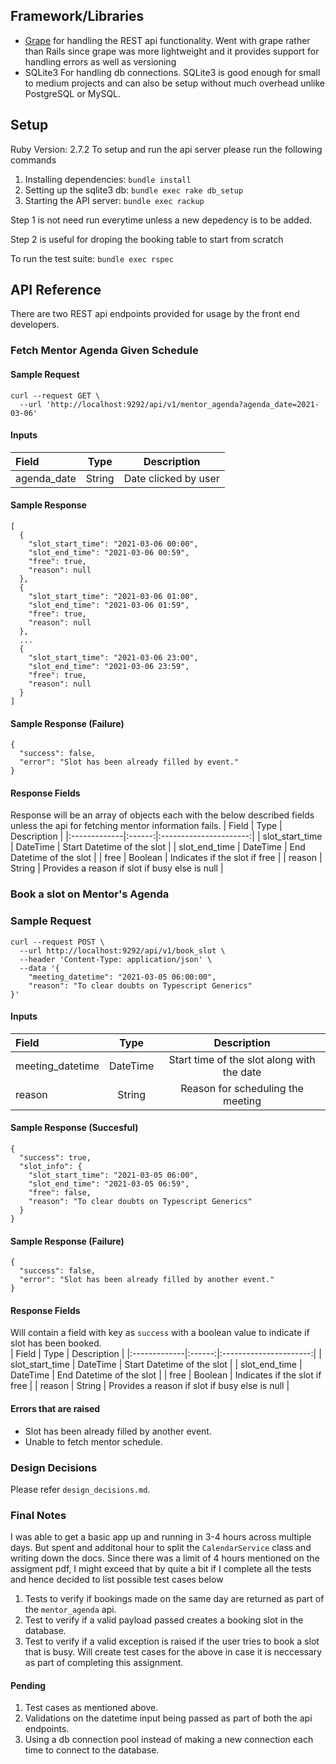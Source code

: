 ## Framework/Libraries
* [Grape](https://github.com/ruby-grape/grape) for handling the REST api functionality. Went with grape rather than Rails since grape was more lightweight and it provides support for handling errors as well as versioning
* SQLite3 For handling db connections. SQLite3 is good enough for small to medium projects and can also be setup without much overhead unlike PostgreSQL or MySQL.


## Setup
Ruby Version: 2.7.2
To setup and run the api server please run the following commands
1. Installing dependencies: `bundle install`
2. Setting up the sqlite3 db: `bundle exec rake db_setup`
3. Starting the API server: `bundle exec rackup`

Step 1 is not need run everytime unless a new depedency is to be added.

Step 2 is useful for droping the booking table to start from scratch

To run the test suite: `bundle exec rspec`

## API Reference
There are two REST api endpoints provided for usage by the front end developers.
### Fetch Mentor Agenda Given Schedule
#### Sample Request
```
curl --request GET \
  --url 'http://localhost:9292/api/v1/mentor_agenda?agenda_date=2021-03-06'
```
#### Inputs

| Field        | Type   | Description            |
|:-------------|:------:|:----------------------:|
| agenda_date  | String | Date clicked by user   |


#### Sample Response
```
[
  {
    "slot_start_time": "2021-03-06 00:00",
    "slot_end_time": "2021-03-06 00:59",
    "free": true,
    "reason": null
  },
  {
    "slot_start_time": "2021-03-06 01:00",
    "slot_end_time": "2021-03-06 01:59",
    "free": true,
    "reason": null
  },
  ...
  {
    "slot_start_time": "2021-03-06 23:00",
    "slot_end_time": "2021-03-06 23:59",
    "free": true,
    "reason": null
  }
]
```
#### Sample Response (Failure)
```
{ 
  "success": false,
  "error": "Slot has been already filled by event."
}
```
#### Response Fields
Response will be an array of objects each with the below described fields unless the api for fetching mentor information fails.
| Field        | Type   | Description            |
|:-------------|:------:|:----------------------:|
| slot_start_time  | DateTime | Start Datetime of the slot   |
| slot_end_time  | DateTime | End Datetime of the slot   |
| free  | Boolean | Indicates if the slot if free   |
| reason  | String | Provides a reason if slot if busy else is null  |

### Book a slot on Mentor's Agenda
### Sample Request
```
curl --request POST \
  --url http://localhost:9292/api/v1/book_slot \
  --header 'Content-Type: application/json' \
  --data '{
	"meeting_datetime": "2021-03-05 06:00:00",
	"reason": "To clear doubts on Typescript Generics"
}'
```
#### Inputs

| Field        | Type   | Description            |
|:-------------|:------:|:----------------------:|
| meeting_datetime  | DateTime | Start time of the slot along with the date   |
| reason | String | Reason for scheduling the meeting |

#### Sample Response (Succesful)
```
{
  "success": true,
  "slot_info": {
    "slot_start_time": "2021-03-05 06:00",
    "slot_end_time": "2021-03-05 06:59",
    "free": false,
    "reason": "To clear doubts on Typescript Generics"
  }
}
```
#### Sample Response (Failure)
```
{ 
  "success": false,
  "error": "Slot has been already filled by another event."
}
```
#### Response Fields
Will contain a field with key as `success` with a boolean value to indicate if slot has been booked.  
| Field        | Type   | Description            |
|:-------------|:------:|:----------------------:|
| slot_start_time  | DateTime | Start Datetime of the slot   |
| slot_end_time  | DateTime | End Datetime of the slot   |
| free  | Boolean | Indicates if the slot if free   |
| reason  | String | Provides a reason if slot if busy else is null  |


#### Errors that are raised
* Slot has been already filled by another event.
* Unable to fetch mentor schedule.


### Design Decisions
Please refer `design_decisions.md`.

### Final Notes
I was able to get a basic app up and running in 3-4 hours across multiple days. But spent and additonal hour to split the `CalendarService` class and writing down the docs. Since there was a limit of 4 hours mentioned on the assigment pdf, I might exceed that by quite a bit if I complete all the tests and hence decided to list possible test cases below 
1. Tests to verify if bookings made on the same day are returned as part of the `mentor_agenda` api.
2. Test to verify if a valid payload passed creates a booking slot in the database.
3. Test to verify if a valid exception is raised if the user tries to book a slot that is busy.
Will create test cases for the above in case it is neccessary as part of completing this assignment.

#### Pending
1. Test cases as mentioned above.
2. Validations on the datetime input being passed as part of both the api endpoints.
3. Using a db connection pool instead of making a new connection each time to connect to the database.

